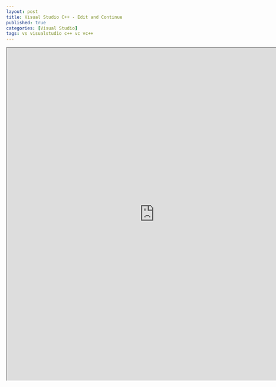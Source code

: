 ```yaml
---
layout: post
title: Visual Studio C++ - Edit and Continue
published: true
categories: [Visual Studio]
tags: vs visualstudio c++ vc vc++
---
```

<iframe width="800" height="900" src="https://docs.google.com/document/d/e/2PACX-1vTAsMswjAoqm6fXRWppbw-BG8FfHRZ9lL6GUA7Dl2WKBHju6l77MpPTM_V35MzsuQKj3HcXIwdwHlrJ/pub?embedded=true"></iframe>  
  

